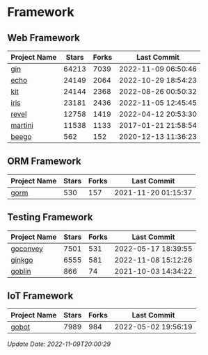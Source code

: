 # Framework

## Web Framework
| Project Name | Stars | Forks | Last Commit |
| ------------ | ----- | ----- | ----------- |
| [gin](https://github.com/gin-gonic/gin) | 64213 | 7039 | 2022-11-09 06:50:46 |
| [echo](https://github.com/labstack/echo) | 24149 | 2064 | 2022-10-29 18:54:23 |
| [kit](https://github.com/go-kit/kit) | 24144 | 2368 | 2022-08-26 00:50:32 |
| [iris](https://github.com/kataras/iris) | 23181 | 2436 | 2022-11-05 12:45:45 |
| [revel](https://github.com/revel/revel) | 12758 | 1419 | 2022-04-12 20:53:30 |
| [martini](https://github.com/go-martini/martini) | 11538 | 1133 | 2017-01-21 21:58:54 |
| [beego](https://github.com/astaxie/beego) | 562 | 152 | 2020-12-13 11:36:23 |

## ORM Framework
| Project Name | Stars | Forks | Last Commit |
| ------------ | ----- | ----- | ----------- |
| [gorm](https://github.com/jinzhu/gorm) | 530 | 157 | 2021-11-20 01:15:37 |

## Testing Framework
| Project Name | Stars | Forks | Last Commit |
| ------------ | ----- | ----- | ----------- |
| [goconvey](https://github.com/smartystreets/goconvey) | 7501 | 531 | 2022-05-17 18:39:55 |
| [ginkgo](https://github.com/onsi/ginkgo) | 6555 | 581 | 2022-11-08 15:12:26 |
| [goblin](https://github.com/franela/goblin) | 866 | 74 | 2021-10-03 14:34:22 |

## IoT Framework
| Project Name | Stars | Forks | Last Commit |
| ------------ | ----- | ----- | ----------- |
| [gobot](https://github.com/hybridgroup/gobot) | 7989 | 984 | 2022-05-02 19:56:19 |

*Update Date: 2022-11-09T20:00:29*